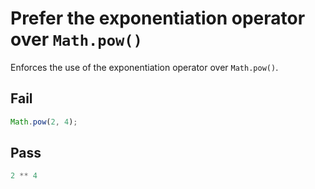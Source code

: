 # Prefer the exponentiation operator over `Math.pow()`

Enforces the use of the exponentiation operator over `Math.pow()`.


## Fail

```js
Math.pow(2, 4);
```


## Pass

```js
2 ** 4
```
